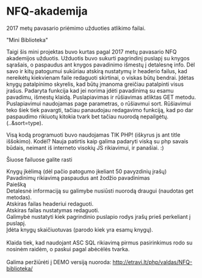 # NFQ-akademija
2017 metų pavasario priėmimo užduoties atlikimo failai.

"Mini Biblioteka"

Taigi šis mini projektas buvo kurtas pagal 2017 metų pavasario NFQ akademijos užduotis. Užduotis buvo sukurti pagrindinį puslapį su knygos sąrašais, o paspaudus ant knygos pavadinimo išmestų į detalesnę info.
Dėl savo ir kitų patogumui sukūriau atskirą nustatymų ir headerio failus, kad nereikėtų kiekvienam faile redaguoti skirtinai, o viskas būtų bendrai. Įdėtas knygų patalpinimo skyrelis, kad būtų įmanoma greičiau patalpinti visus įrašus. Padaryta funkcija kad jei norima įdėti pavadinimą su esamu pavadimu, išmestų klaidą.
Puslapiavimas ir rūšiavimas atliktas GET metodu. Puslapiavimui naudojamas page parametras, o rūšiavmui sort. Rūšiavimui teko šiek tiek pavargti, tačiau panaudojau redagavimo funkciją, kad po dar paspaudimo rikiuotų kitokia tvark bet tačiau nuorodą nepailgėtų. (..&sort=type). 

Visą kodą programuoti buvo naudojamas TIK PHP! (iškyrus js ant title iššokimo). Kodėl? Nauja patirtis kaip galima padaryti viską su php savais būdais, neimant iš interneto visokių JS rikiavimui, ir panašiai. :)

Šiuose failuose galite rasti

Knygų įkėlimą (dėl pačio patogumo įkeliant 50 pavyzdinių įrašų)<br>
Pavadinimų rikiavimą paspaudus ant žodžio pavadinimas<br>
Paiešką<br>
Detalesnė informaciją su galimybe nusiūsti nuorodą draugui (naudotas get metodas).<br>
Atskiras failas headeriui redaguoti.<br>
Atskiras failas nustatymas redaguoti.<br>
Galimybė nustatyti kiek pagrindinio puslapio rodys įrašų prieš perkeliant į puslapį.<br>
Įdėta knygų skaičiuotuvas (parodo kiek yra esamų knygų).<br>
<br>
Klaida tiek, kad naudojant ASC SQL rikiavimą pirmus pasirinkimus rodo su nosinėm raidėm, o paskui pagal abėcėlės tvarka.<br>
<br>
Galima peržiūrėti į DEMO versiją nuoroda:
http://etravi.lt/php/valdas/NFQ-biblioteka/


